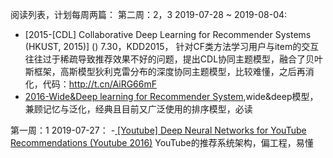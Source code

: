 
阅读列表，计划每周两篇：
第二周：2，3
2019-07-28 ~ 2019-08-04:
 - [2015-[CDL] Collaborative Deep Learning for Recommender Systems (HKUST, 2015)] ()
	  7.30，KDD2015， 针对CF类方法学习用户与item的交互往往过于稀疏导致推荐效果不好的问题，提出CDL协同主题模型，融合了贝叶斯框架，高斯模型狄利克雷分布的深度协同主题模型，比较难懂，之后再消化，代码：http://t.cn/AiRG66mF
 - [2016-Wide&Deep learning for Recommender System](),wide&deep模型，兼顾记忆与泛化，经典且目前又广泛使用的排序模型，必读

第一周：1
2019-07-27：
 -[ [Youtube] Deep Neural Networks for YouTube Recommendations (Youtube 2016)]() YouTube的推荐系统架构，偏工程，易懂
